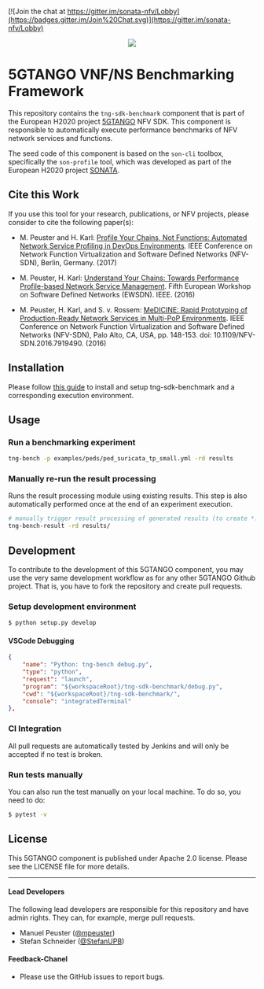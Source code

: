 [![Join the chat at https://gitter.im/sonata-nfv/Lobby](https://badges.gitter.im/Join%20Chat.svg)](https://gitter.im/sonata-nfv/Lobby)

<p align="center"><img src="https://github.com/sonata-nfv/tng-api-gtw/wiki/images/sonata-5gtango-logo-500px.png" /></p>

# 5GTANGO VNF/NS Benchmarking Framework

This repository contains the `tng-sdk-benchmark` component that is part of the European H2020 project [5GTANGO](http://www.5gtango.eu) NFV SDK. This component is responsible to automatically execute performance benchmarks of NFV network services and functions.

The seed code of this component is based on the `son-cli` toolbox, specifically the `son-profile` tool, which was developed as part of the European H2020 project [SONATA](http://sonata-nfv.eu).

## Cite this Work

If you use this tool for your research, publications, or NFV projects, please consider to cite the following paper(s):

* M. Peuster and H. Karl: [Profile Your Chains, Not Functions: Automated Network Service Profiling in DevOps Environments](http://ieeexplore.ieee.org/document/8169826/). IEEE Conference on Network Function Virtualization and Software Defined Networks (NFV-SDN), Berlin, Germany. (2017)

* M. Peuster, H. Karl: [Understand Your Chains: Towards Performance Profile-based Network Service Management](http://ieeexplore.ieee.org/document/7956044/). Fifth European Workshop on Software Defined Networks (EWSDN). IEEE. (2016)

* M. Peuster, H. Karl, and S. v. Rossem: [MeDICINE: Rapid Prototyping of Production-Ready Network Services in Multi-PoP Environments](http://ieeexplore.ieee.org/document/7919490/). IEEE Conference on Network Function Virtualization and Software Defined Networks (NFV-SDN), Palo Alto, CA, USA, pp. 148-153. doi: 10.1109/NFV-SDN.2016.7919490. (2016)


## Installation

Please follow [this guide](https://github.com/sonata-nfv/tng-sdk-benchmark/wiki/Setup-execution-platform-(vim-emu)) to install and setup tng-sdk-benchmark and a corresponding execution environment.

## Usage

### Run a benchmarking experiment

```sh
tng-bench -p examples/peds/ped_suricata_tp_small.yml -rd results
```

### Manually re-run the result processing

Runs the result processing module using existing results. This step is also automatically performed once at the end of an experiment execution.

```sh
# manually trigger result processing of generated results (to create *.csv files)
tng-bench-result -rd results/  
```


## Development

To contribute to the development of this 5GTANGO component, you may use the very same development workflow as for any other 5GTANGO Github project. That is, you have to fork the repository and create pull requests.

### Setup development environment

```bash
$ python setup.py develop
```

#### VSCode Debugging

```json
{
    "name": "Python: tng-bench debug.py",
    "type": "python",
    "request": "launch",
    "program": "${workspaceRoot}/tng-sdk-benchmark/debug.py",
    "cwd": "${workspaceRoot}/tng-sdk-benchmark/",
    "console": "integratedTerminal"
},
```

### CI Integration

All pull requests are automatically tested by Jenkins and will only be accepted if no test is broken.

### Run tests manually

You can also run the test manually on your local machine. To do so, you need to do:

```bash
$ pytest -v
```

## License

This 5GTANGO component is published under Apache 2.0 license. Please see the LICENSE file for more details.

---
#### Lead Developers

The following lead developers are responsible for this repository and have admin rights. They can, for example, merge pull requests.

- Manuel Peuster ([@mpeuster](https://github.com/mpeuster))
- Stefan Schneider ([@StefanUPB](https://github.com/StefanUPB))

#### Feedback-Chanel

* Please use the GitHub issues to report bugs.
